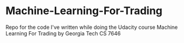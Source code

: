 # Machine-Learning-For-Trading

Repo for the code I've written while doing the Udacity course Machine Learning For Trading by Georgia Tech CS 7646
